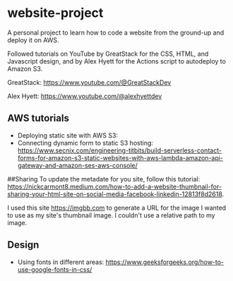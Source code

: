 # website-project
A personal project to learn how to code a website from the ground-up and deploy it on AWS.

Followed tutorials on YouTube by GreatStack for the CSS, HTML, and Javascript design, and by Alex Hyett for the Actions script to autodeploy to Amazon S3.

GreatStack: https://www.youtube.com/@GreatStackDev 


Alex Hyett: https://www.youtube.com/@alexhyettdev

## AWS tutorials 

* Deploying static site with AWS S3: 
* Connecting dynamic form to static S3 hosting: https://www.secnix.com/engineering-titbits/build-serverless-contact-forms-for-amazon-s3-static-websites-with-aws-lambda-amazon-api-gateway-and-amazon-ses-aws-console/

##Sharing
To update the metadate for you site, follow this tutorial: https://nickcarmont8.medium.com/how-to-add-a-website-thumbnail-for-sharing-your-html-site-on-social-media-facebook-linkedin-12813f8d2618. 

I used this site https://imgbb.com to generate a URL for the image I wanted to use as my site's thumbnail image. I couldn't use a relative path to my image.


## Design

* Using fonts in different areas: https://www.geeksforgeeks.org/how-to-use-google-fonts-in-css/ 